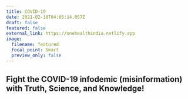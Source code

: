 ```yaml
---
title: COVID-19
date: 2021-02-10T04:05:14.057Z
draft: false
featured: false
external_link: https://onehealthindia.netlify.app
image:
  filename: featured
  focal_point: Smart
  preview_only: false
---
```

## **Fight the COVID-19 infodemic (misinformation) with Truth, Science, and Knowledge!**